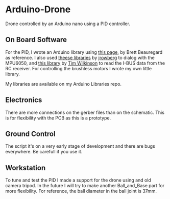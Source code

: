 # Arduino-Drone
Drone controlled by an Arduino nano using a PID controller.

## On Board Software
For the PID, I wrote an Arduino library using <a href="http://brettbeauregard.com/blog/2011/04/improving-the-beginners-pid-introduction/">this page</a>, by Brett Beauregard as reference.
I also used <a href="https://github.com/jrowberg/i2cdevlib.git">theese libraries</a> by <a href="https://github.com/jrowberg">jrowberg</a> to dialog with the MPU6050, and <a href="https://github.com/aanon4/FlySkyIBus.git">this library</a> by <a href="https://github.com/aanon4">Tim Wilkinson</a> to read the I-BUS data from the RC receiver.
For controlling the brushless motors I wrote my own little library.

My libraries are available on my Arduino Libraries repo.

## Electronics
There are more connections on the gerber files than on the schematic. This is for flexibility with the PCB as this is a prototype.

## Ground Control
The script it's on a very early stage of development and there are bugs everywhere. Be carefull if you use it.

## Workstation
To tune and test the PID I made a support for the drone using and old camera tripod. In the future I will try to make another Ball_and_Base part for more flexibility. For reference, the ball diameter in the ball joint is 37mm. 
